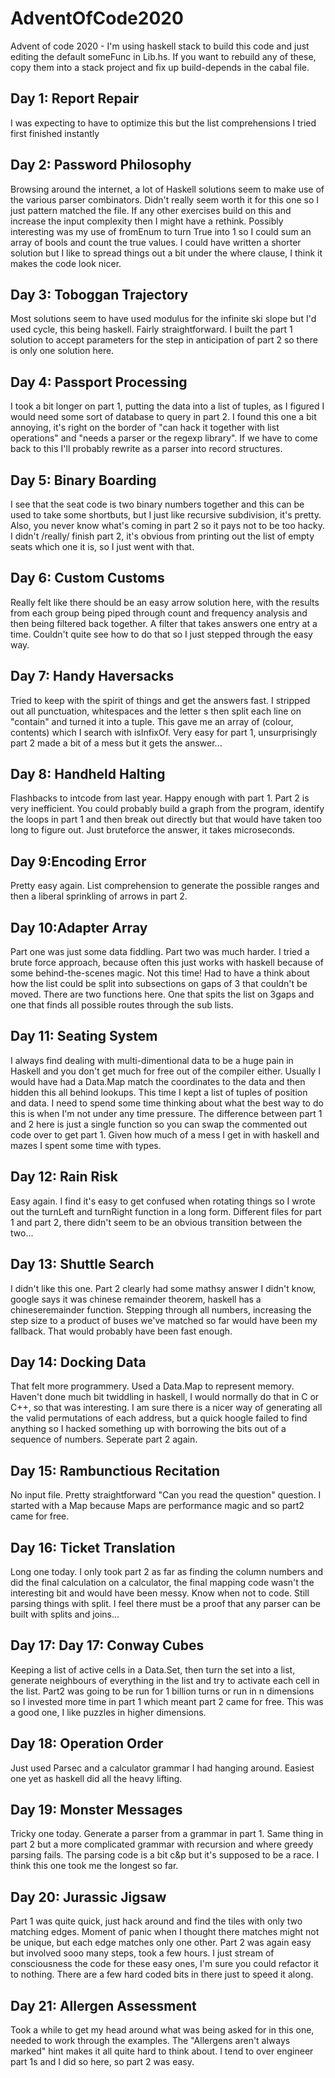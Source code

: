 # AdventOfCode2020
Advent of code 2020 - I'm using haskell stack to build this code and just editing the default someFunc in Lib.hs. If you want to rebuild any of these, copy them into a stack project and fix up build-depends in the cabal file.

## Day 1: Report Repair
I was expecting to have to optimize this but the list comprehensions I tried first finished instantly

## Day 2: Password Philosophy
Browsing around the internet, a lot of Haskell solutions seem to make use of the various parser combinators. Didn't really seem worth it for this one so I just pattern matched the file. If any other exercises build on this and increase the input complexity then I might have a rethink. Possibly interesting was my use of fromEnum to turn True into 1 so I could sum an array of bools and count the true values. I could have written a shorter solution but I like to spread things out a bit under the where clause, I think it makes the code look nicer.

## Day 3: Toboggan Trajectory
Most solutions seem to have used modulus for the infinite ski slope but I'd used cycle, this being haskell. Fairly straightforward. I built the part 1 solution to accept parameters for the step in anticipation of part 2 so there is only one solution here.

## Day 4: Passport Processing
I took a bit longer on part 1, putting the data into a list of tuples, as I figured I would need some sort of database to query in part 2. I found this one a bit annoying, it's right on the border of "can hack it together with list operations" and "needs a parser or the regexp library". If we have to come back to this I'll probably rewrite as a parser into record structures.

## Day 5: Binary Boarding
I see that the seat code is two binary numbers together and this can be used to take some shortbuts, but I just like recursive subdivision, it's pretty. Also, you never know what's coming in part 2 so it pays not to be too hacky. I didn't /really/ finish part 2, it's obvious from printing out the list of empty seats which one it is, so I just went with that.

## Day 6: Custom Customs
Really felt like there should be an easy arrow solution here, with the results from each group being piped through count and frequency analysis and then being filtered back together. A filter that takes answers one entry at a time. Couldn't quite see how to do that so I just stepped through the easy way.

## Day 7: Handy Haversacks
Tried to keep with the spirit of things and get the answers fast. I stripped out all punctuation, whitespaces and the letter s then split each line on "contain" and turned it into a tuple. This gave me an array of (colour, contents) which I search with isInfixOf. Very easy for part 1, unsurprisingly part 2 made a bit of a mess but it gets the answer...

## Day 8: Handheld Halting
Flashbacks to intcode from last year. Happy enough with part 1. Part 2 is very inefficient. You could probably build a graph from the program, identify the loops in part 1 and then break out directly but that would have taken too long to figure out. Just bruteforce the answer, it takes microseconds.

## Day 9:Encoding Error
Pretty easy again. List comprehension to generate the possible ranges and then a liberal sprinkling of arrows in part 2.

## Day 10:Adapter Array
Part one was just some data fiddling. Part two was much harder. I tried a brute force approach, because often this just works with haskell because of some behind-the-scenes magic. Not this time! Had to have a think about how the list could be split into subsections on gaps of 3 that couldn't be moved. There are two functions here. One that spits the list on 3gaps and one that finds all possible routes through the sub lists.

## Day 11: Seating System
I always find dealing with multi-dimentional data to be a huge pain in Haskell and you don't get much for free out of the compiler either. Usually I would have had a Data.Map match the coordinates to the data and then hidden this all behind lookups. This time I kept a list of tuples of position and data. I need to spend some time thinking about what the best way to do this is when I'm not under any time pressure. The difference between part 1 and 2 here is just a single function so you can swap the commented out code over to get part 1. Given how much of a mess I get in with haskell and mazes I spent some time with types.

## Day 12: Rain Risk
Easy again. I find it's easy to get confused when rotating things so I wrote out the turnLeft and turnRight function in a long form. Different files for part 1 and part 2, there didn't seem to be an obvious transition between the two...


## Day 13: Shuttle Search
I didn't like this one. Part 2 clearly had some mathsy answer I didn't know, google says it was chinese remainder theorem, haskell has a chineseremainder function. Stepping through all numbers, increasing the step size to a product of buses we've matched so far would have been my fallback. That would probably have been fast enough.

## Day 14: Docking Data
That felt more programmery. Used a Data.Map to represent memory. Haven't done much bit twiddling in haskell, I would normally do that in C or C++, so that was interesting. I am sure there is a nicer way of generating all the valid permutations of each address, but a quick hoogle failed to find anything so I hacked something up with borrowing the bits out of a sequence of numbers. Seperate part 2 again.

## Day 15: Rambunctious Recitation
No input file. Pretty straightforward "Can you read the question" question. I started with a Map because Maps are performance magic and so part2 came for free.

## Day 16: Ticket Translation
Long one today. I only took part 2 as far as finding the column numbers and did the final calculation on a calculator, the final mapping code wasn't the interesting bit and would have been messy. Know when not to code. Still parsing things with split. I feel there must be a proof that any parser can be built with splits and joins...

## Day 17: Day 17: Conway Cubes
Keeping a list of active cells in a Data.Set, then turn the set into a list, generate neighbours of everything in the list and try to activate each cell in the list. Part2 was going to be run for 1 billion turns or run in n dimensions so I invested more time in part 1 which meant part 2 came for free. This was a good one, I like puzzles in higher dimensions.

## Day 18: Operation Order
Just used Parsec and a calculator grammar I had hanging around. Easiest one yet as haskell did all the heavy lifting.

## Day 19: Monster Messages
Tricky one today. Generate a parser from a grammar in part 1. Same thing in part 2 but a more complicated grammar with recursion and where greedy parsing fails. The parsing code is a bit c&p but it's supposed to be a race. I think this one took me the longest so far.

## Day 20: Jurassic Jigsaw
Part 1 was quite quick, just hack around and find the tiles with only two matching edges. Moment of panic when I thought there matches might not be unique, but each edge matches only one other. Part 2 was again easy but involved sooo many steps, took a few hours. I just stream of consciousness the code for these easy ones, I'm sure you could refactor it to nothing. There are a few hard coded bits in there just to speed it along.

## Day 21: Allergen Assessment
Took a while to get my head around what was being asked for in this one, needed to work through the examples. The "Allergens aren't always marked" hint makes it all quite hard to think about. I tend to over engineer part 1s and I did so here, so part 2 was easy.
